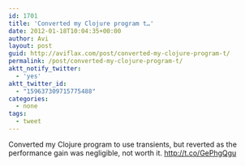 ```yaml
---
id: 1701
title: 'Converted my Clojure program t…'
date: 2012-01-18T10:04:35+00:00
author: Avi
layout: post
guid: http://aviflax.com/post/converted-my-clojure-program-t/
permalink: /post/converted-my-clojure-program-t/
aktt_notify_twitter:
  - 'yes'
aktt_twitter_id:
  - "159637309715775488"
categories:
  - none
tags:
  - tweet
---
```

Converted my Clojure program to use transients, but reverted as the performance gain was negligible, not worth it. <a href="http://t.co/GePhgQgu" rel="nofollow">http://t.co/GePhgQgu</a>